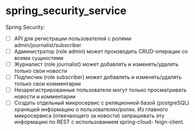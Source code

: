 # spring_security_service

Spring Security:
- [ ] API для регистрации пользователей с ролями admin/journalist/subscriber
- [ ] Администратор (role admin) может производить CRUD-операции со всеми сущностями
- [ ] Журналист (role journalist) может добавлять и изменять/удалять только свои новости 
- [ ] Подписчик (role subscriber) может добавлять и изменять/удалять только свои комментарии
- [ ] Незарегистрированные пользователи могут только просматривать новости и комментарии
- [ ] Создать отдельный микросервис с реляционной базой (postgreSQL) хранящей
информацию о пользователях/ролях. Из главного микросервиса (отвечающего за
новости) запрашивать эту информацию по  REST с использованием spring-cloud-
feign-client.
